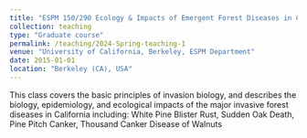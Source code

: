 ```yaml
---
title: "ESPM 150/290 Ecology & Impacts of Emergent Forest Diseases in California"
collection: teaching
type: "Graduate course"
permalink: /teaching/2024-Spring-teaching-1
venue: "University of California, Berkeley, ESPM Department"
date: 2015-01-01
location: "Berkeley (CA), USA"
---
```


This class covers the basic principles of invasion biology, and describes the biology, epidemiology, and ecological impacts of the major invasive forest diseases in California including: White Pine Blister Rust, Sudden Oak Death, Pine Pitch Canker, Thousand Canker Disease of Walnuts

